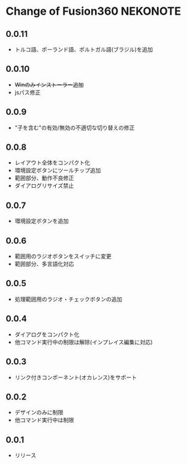 # Change of Fusion360 NEKONOTE

## 0.0.11
+ トルコ語、ポーランド語、ポルトガル語(ブラジル)を追加

## 0.0.10
+ ~~Winのみインストーラー追加~~
+ jsパス修正

## 0.0.9
+ "子を含む"の有効/無効の不適切な切り替えの修正

## 0.0.8
+ レイアウト全体をコンパクト化
+ 環境設定ボタンにツールチップ追加
+ 範囲部分、動作不良修正
+ ダイアログリサイズ禁止

## 0.0.7
+ 環境設定ボタンを追加

## 0.0.6
+ 範囲用のラジオボタンをスイッチに変更
+ 範囲部分、多言語化対応

## 0.0.5
+ 処理範囲用のラジオ・チェックボタンの追加

## 0.0.4
+ ダイアログをコンパクト化
+ 他コマンド実行中の制限は解除(インプレイス編集に対応)

## 0.0.3
+ リンク付きコンポーネント(オカレンス)をサポート

## 0.0.2
+ デザインのみに制限
+ 他コマンド実行中は制限

## 0.0.1
+ リリース
